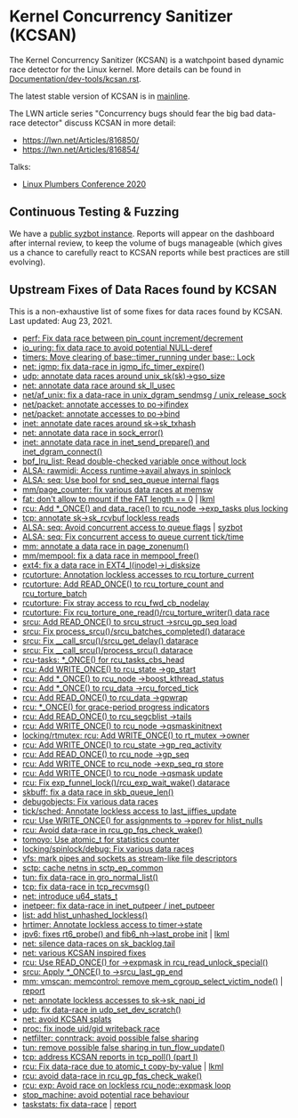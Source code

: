 Kernel Concurrency Sanitizer (KCSAN)
====================================

The Kernel Concurrency Sanitizer (KCSAN) is a watchpoint based dynamic race detector for the Linux kernel. More details can be found in [Documentation/dev-tools/kcsan.rst](https://www.kernel.org/doc/html/latest/dev-tools/kcsan.html).

The latest stable version of KCSAN is in [mainline](https://git.kernel.org/pub/scm/linux/kernel/git/torvalds/linux.git/log/kernel/kcsan).

The LWN article series "Concurrency bugs should fear the big bad data-race detector" discuss KCSAN in more detail:

* https://lwn.net/Articles/816850/
* https://lwn.net/Articles/816854/

Talks:

* [Linux Plumbers Conference 2020](/kcsan/LPC2020-KCSAN.pdf)

Continuous Testing & Fuzzing
----------------------------

We have a [public syzbot instance](https://syzkaller.appspot.com/upstream?manager=ci2-upstream-kcsan-gce). Reports will appear on the dashboard after internal review, to keep the volume of bugs manageable (which gives us a chance to carefully react to KCSAN reports while best practices are still evolving).

Upstream Fixes of Data Races found by KCSAN
-------------------------------------------

This is a non-exhaustive list of some fixes for data races found by KCSAN.
Last updated: Aug 23, 2021.

* [perf: Fix data race between pin_count increment/decrement](https://git.kernel.org/pub/scm/linux/kernel/git/torvalds/linux.git/commit/?id=6c605f8371159432ec61cbb1488dcf7ad24ad19a)
* [io_uring: fix data race to avoid potential NULL-deref](https://git.kernel.org/pub/scm/linux/kernel/git/torvalds/linux.git/commit/?id=b16ef427adf31fb4f6522458d37b3fe21d6d03b8)
* [timers: Move clearing of base::timer_running under base:: Lock](https://git.kernel.org/pub/scm/linux/kernel/git/torvalds/linux.git/commit/?id=bb7262b295472eb6858b5c49893954794027cd84)
* [net: igmp: fix data-race in igmp_ifc_timer_expire()](https://git.kernel.org/pub/scm/linux/kernel/git/torvalds/linux.git/commit/?id=4a2b285e7e103d4d6c6ed3e5052a0ff74a5d7f15)
* [udp: annotate data races around unix_sk(sk)->gso_size](https://git.kernel.org/pub/scm/linux/kernel/git/torvalds/linux.git/commit/?id=18a419bad63b7f68a1979e28459782518e7b6bbe)
* [net: annotate data race around sk_ll_usec](https://git.kernel.org/pub/scm/linux/kernel/git/torvalds/linux.git/commit/?id=0dbffbb5335a1e3aa6855e4ee317e25e669dd302)
* [net/af_unix: fix a data-race in unix_dgram_sendmsg / unix_release_sock](https://git.kernel.org/pub/scm/linux/kernel/git/torvalds/linux.git/commit/?id=a494bd642d9120648b06bb7d28ce6d05f55a7819)
* [net/packet: annotate accesses to po->ifindex](https://git.kernel.org/pub/scm/linux/kernel/git/torvalds/linux.git/commit/?id=e032f7c9c7cefffcfb79b9fc16c53011d2d9d11f)
* [net/packet: annotate accesses to po->bind](https://git.kernel.org/pub/scm/linux/kernel/git/torvalds/linux.git/commit/?id=c7d2ef5dd4b03ed0ee1d13bc0c55f9cf62d49bd6)
* [inet: annotate date races around sk->sk_txhash](https://git.kernel.org/pub/scm/linux/kernel/git/torvalds/linux.git/commit/?id=b71eaed8c04f72a919a9c44e83e4ee254e69e7f3)
* [net: annotate data race in sock_error()](https://git.kernel.org/pub/scm/linux/kernel/git/torvalds/linux.git/commit/?id=f13ef10059ccf5f4ed201cd050176df62ec25bb8)
* [inet: annotate data race in inet_send_prepare() and inet_dgram_connect()](https://git.kernel.org/pub/scm/linux/kernel/git/torvalds/linux.git/commit/?id=dcd01eeac14486b56a790f5cce9b823440ba5b34)
* [bpf_lru_list: Read double-checked variable once without lock](https://git.kernel.org/pub/scm/linux/kernel/git/torvalds/linux.git/commit/?id=6df8fb83301d68ea0a0c0e1cbcc790fcc333ed12)
* [ALSA: rawmidi: Access runtime->avail always in spinlock](https://git.kernel.org/pub/scm/linux/kernel/git/torvalds/linux.git/commit/?id=88a06d6fd6b369d88cec46c62db3e2604a2f50d5)
* [ALSA: seq: Use bool for snd_seq_queue internal flags](https://git.kernel.org/pub/scm/linux/kernel/git/torvalds/linux.git/commit/?id=4ebd47037027c4beae99680bff3b20fdee5d7c1e)
* [mm/page_counter: fix various data races at memsw](https://git.kernel.org/pub/scm/linux/kernel/git/torvalds/linux.git/commit/?id=6e4bd50f3888fa8fea8bc66a0ad4ad5f1c862961)
* [fat: don't allow to mount if the FAT length == 0](https://git.kernel.org/pub/scm/linux/kernel/git/torvalds/linux.git/commit/?id=b1b65750b8db67834482f758fc385bfa7560d228) | [lkml](https://lkml.kernel.org/r/0000000000000cfff005a26226ce@google.com)
* [rcu: Add *_ONCE() and data_race() to rcu_node ->exp_tasks plus locking](https://git.kernel.org/pub/scm/linux/kernel/git/torvalds/linux.git/commit/?id=314eeb43e5f22856b281c91c966e51e5782a3498)
* [tcp: annotate sk->sk_rcvbuf lockless reads](https://git.kernel.org/pub/scm/linux/kernel/git/torvalds/linux.git/commit/?id=ebb3b78db7bf842270a46fd4fe7cc45c78fa5ed6)
* [ALSA: seq: Avoid concurrent access to queue flags](https://git.kernel.org/pub/scm/linux/kernel/git/torvalds/linux.git/commit/?id=bb51e669fa49feb5904f452b2991b240ef31bc97) | [syzbot](https://syzkaller.appspot.com/bug?id=7f6dc75cdfdaa26c6ba5c170063af241807683f6) 
* [ALSA: seq: Fix concurrent access to queue current tick/time](https://git.kernel.org/pub/scm/linux/kernel/git/torvalds/linux.git/commit/?id=dc7497795e014d84699c3b8809ed6df35352dd74)
* [mm: annotate a data race in page_zonenum()](https://lore.kernel.org/patchwork/patch/1194300/)
* [mm/mempool: fix a data race in mempool_free()](https://lore.kernel.org/patchwork/patch/1192684/)
* [ext4: fix a data race in EXT4_I(inode)->i_disksize](https://lore.kernel.org/patchwork/patch/1190562/)
* [rcutorture: Annotation lockless accesses to rcu_torture_current](https://lore.kernel.org/patchwork/patch/1195006/)
* [rcutorture: Add READ_ONCE() to rcu_torture_count and rcu_torture_batch](https://lore.kernel.org/patchwork/patch/1195005/)
* [rcutorture: Fix stray access to rcu_fwd_cb_nodelay](https://lore.kernel.org/patchwork/patch/1195004/)
* [rcutorture: Fix rcu_torture_one_read()/rcu_torture_writer() data race](https://lore.kernel.org/patchwork/patch/1195003/)
* [srcu: Add READ_ONCE() to srcu_struct ->srcu_gp_seq load](https://lore.kernel.org/patchwork/patch/1194990/)
* [srcu: Fix process_srcu()/srcu_batches_completed() datarace](https://lore.kernel.org/patchwork/patch/1194989/)
* [srcu: Fix __call_srcu()/srcu_get_delay() datarace](https://lore.kernel.org/patchwork/patch/1194988/)
* [srcu: Fix __call_srcu()/process_srcu() datarace](https://lore.kernel.org/patchwork/patch/1194987/)
* [rcu-tasks: *_ONCE() for rcu_tasks_cbs_head](https://lore.kernel.org/patchwork/patch/1194983/)
* [rcu: Add WRITE_ONCE() to rcu_state ->gp_start](https://lore.kernel.org/patchwork/patch/1194955/)
* [rcu: Add *_ONCE() to rcu_node ->boost_kthread_status](https://lore.kernel.org/patchwork/patch/1194952/)
* [rcu: Add *_ONCE() to rcu_data ->rcu_forced_tick](https://lore.kernel.org/patchwork/patch/1194951/)
* [rcu: Add READ_ONCE() to rcu_data ->gpwrap](https://lore.kernel.org/patchwork/patch/1194950/)
* [rcu: *_ONCE() for grace-period progress indicators](https://lore.kernel.org/patchwork/patch/1194948/)
* [rcu: Add READ_ONCE() to rcu_segcblist ->tails](https://lore.kernel.org/patchwork/patch/1194947/)
* [rcu: Add WRITE_ONCE() to rcu_node ->qsmaskinitnext](https://lore.kernel.org/patchwork/patch/1194945/)
* [locking/rtmutex: rcu: Add WRITE_ONCE() to rt_mutex ->owner](https://lore.kernel.org/patchwork/patch/1194946/)
* [rcu: Add WRITE_ONCE() to rcu_state ->gp_req_activity](https://lore.kernel.org/patchwork/patch/1194944/)
* [rcu: Add READ_ONCE() to rcu_node ->gp_seq](https://lore.kernel.org/patchwork/patch/1194943/)
* [rcu: Add WRITE_ONCE to rcu_node ->exp_seq_rq store](https://lore.kernel.org/patchwork/patch/1194942/)
* [rcu: Add WRITE_ONCE() to rcu_node ->qsmask update](https://lore.kernel.org/patchwork/patch/1194941/)
* [rcu: Fix exp_funnel_lock()/rcu_exp_wait_wake() datarace](https://lore.kernel.org/patchwork/patch/1194939/)
* [skbuff: fix a data race in skb_queue_len()](https://git.kernel.org/pub/scm/linux/kernel/git/torvalds/linux.git/commit/?id=86b18aaa2b5b5bb48e609cd591b3d2d0fdbe0442)
* [debugobjects: Fix various data races](https://git.kernel.org/pub/scm/linux/kernel/git/torvalds/linux.git/commit/?id=35fd7a637c42bb54ba4608f4d40ae6e55fc88781)
* [tick/sched: Annotate lockless access to last_jiffies_update](https://git.kernel.org/pub/scm/linux/kernel/git/torvalds/linux.git/commit/?id=de95a991bb72e009f47e0c4bbc90fc5f594588d5)
* [rcu: Use WRITE_ONCE() for assignments to ->pprev for hlist_nulls](https://git.kernel.org/pub/scm/linux/kernel/git/torvalds/linux.git/commit/?id=860c8802ace14c646864795e057349c9fb2d60ad)
* [rcu: Avoid data-race in rcu_gp_fqs_check_wake()](https://git.kernel.org/pub/scm/linux/kernel/git/torvalds/linux.git/commit/?id=6935c3983b246d5fbfebd3b891c825e65c118f2d)
* [tomoyo: Use atomic_t for statistics counter](https://git.kernel.org/pub/scm/linux/kernel/git/torvalds/linux.git/commit/?id=a8772fad0172aeae339144598b809fd8d4823331)
* [locking/spinlock/debug: Fix various data races](https://git.kernel.org/pub/scm/linux/kernel/git/torvalds/linux.git/commit/?id=1a365e822372ba24c9da0822bc583894f6f3d821)
* [vfs: mark pipes and sockets as stream-like file descriptors](https://git.kernel.org/pub/scm/linux/kernel/git/torvalds/linux.git/commit/?id=d8e464ecc17b4444e9a3e148a9748c4828c6328c)
* [sctp: cache netns in sctp_ep_common](https://git.kernel.org/pub/scm/linux/kernel/git/torvalds/linux.git/commit/?id=312434617cb16be5166316cf9d08ba760b1042a1)
* [tun: fix data-race in gro_normal_list()](https://git.kernel.org/pub/scm/linux/kernel/git/torvalds/linux.git/commit/?id=c39e342a050a4425348e6fe7f75827c0a1a7ebc5)
* [tcp: fix data-race in tcp_recvmsg()](http://lkml.kernel.org/r/20191106205933.149697-1-edumazet@google.com)
* [net: introduce u64_stats_t](http://lkml.kernel.org/r/20191108002722.129055-1-edumazet@google.com)
* [inetpeer: fix data-race in inet_putpeer / inet_putpeer](http://lkml.kernel.org/r/20191107183042.6286-1-edumazet@google.com)
* [list: add hlist_unhashed_lockless()](http://lkml.kernel.org/r/20191107193738.195914-1-edumazet@google.com)
* [hrtimer: Annotate lockless access to timer->state](https://lore.kernel.org/lkml/20191106174804.74723-1-edumazet@google.com/)
* [ipv6: fixes rt6_probe() and fib6_nh->last_probe init](https://git.kernel.org/pub/scm/linux/kernel/git/torvalds/linux.git/commit/?id=1bef4c223b8588cf50433bdc2c6953d82949b3b3) | [lkml](https://lore.kernel.org/netdev/20191107024509.87121-1-edumazet@google.com/)
* [net: silence data-races on sk_backlog.tail](https://lore.kernel.org/netdev/20191106180411.113080-1-edumazet@google.com/)
* [net: various KCSAN inspired fixes](https://lore.kernel.org/netdev/20191105221154.232754-1-edumazet@google.com/)
* [rcu: Use READ_ONCE() for ->expmask in rcu_read_unlock_special()](http://lkml.kernel.org/r/20191104162652.GC20975@paulmck-ThinkPad-P72)
* [srcu: Apply *_ONCE() to ->srcu_last_gp_end](http://lkml.kernel.org/r/20191104161152.GB20975@paulmck-ThinkPad-P72)
* [mm: vmscan: memcontrol: remove mem_cgroup_select_victim_node()](http://lkml.kernel.org/r/20191030204232.139424-1-shakeelb@google.com) | [report](http://lkml.kernel.org/r/20191029005405.201986-1-shakeelb@google.com)
* [net: annotate lockless accesses to sk->sk_napi_id](http://lkml.kernel.org/r/20191029175444.83564-1-edumazet@google.com)
* [udp: fix data-race in udp_set_dev_scratch()](http://lkml.kernel.org/r/20191024184331.28920-1-edumazet@google.com)
* [net: avoid KCSAN splats](https://lore.kernel.org/netdev/20191024054452.81661-1-edumazet@google.com/)
* [proc: fix inode uid/gid writeback race](http://lkml.kernel.org/r/20191020173010.GA14744@avx2)
* [netfilter: conntrack: avoid possible false sharing](https://lore.kernel.org/netdev/20191009212451.0522979f@cakuba.netronome.com/T/)
* [tun: remove possible false sharing in tun_flow_update()](http://lkml.kernel.org/r/20191009162002.19360-1-edumazet@google.com)
* [tcp: address KCSAN reports in tcp_poll() (part I)](https://lore.kernel.org/netdev/20191011031746.16220-1-edumazet@google.com/)
* [rcu: Fix data-race due to atomic_t copy-by-value](https://git.kernel.org/pub/scm/linux/kernel/git/torvalds/linux.git/commit/?id=6cf539a87a61a4fbc43f625267dbcbcf283872ed) | [lkml](https://lore.kernel.org/lkml/20191009155743.202142-1-elver@google.com/)
* [rcu: avoid data-race in rcu_gp_fqs_check_wake()](https://lore.kernel.org/lkml/20191009212154.24709-1-edumazet@google.com/)
* [rcu: exp: Avoid race on lockless rcu_node::expmask loop](https://lore.kernel.org/lkml/20191008025056.GA2701514@tardis/)
* [stop_machine: avoid potential race behaviour](https://lore.kernel.org/lkml/20191007104536.27276-1-mark.rutland@arm.com/)
* [taskstats: fix data-race](https://lore.kernel.org/lkml/20191009114809.8643-1-christian.brauner@ubuntu.com/) | [report](https://lore.kernel.org/lkml/0000000000009b403005942237bf@google.com/)
